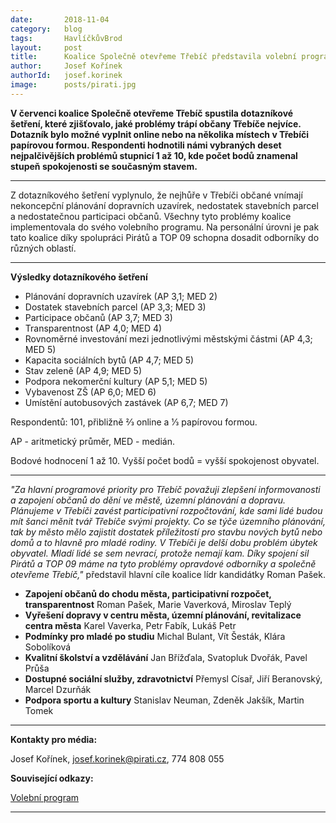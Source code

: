 ```yaml
---
date:       2018-11-04
category:   blog
tags:       HavlíčkůvBrod
layout:     post
title:      Koalice Společně otevřeme Třebíč představila volební program
author:     Josef Kořínek
authorId:   josef.korinek    
image:      posts/pirati.jpg
---
```


**V červenci koalice Společně otevřeme Třebíč spustila dotazníkové šetření, které zjišťovalo, jaké problémy 
trápí občany Třebíče nejvíce. Dotazník bylo možné vyplnit online nebo na několika místech v Třebíči papírovou 
formou. Respondenti hodnotili námi vybraných deset nejpalčivějších problémů stupnicí 1 až 10, kde počet bodů 
znamenal stupeň spokojenosti se současným stavem.**

---

Z dotazníkového šetření vyplynulo, že nejhůře v Třebíči občané vnímají nekoncepční plánování dopravních 
uzavírek, nedostatek stavebních parcel a nedostatečnou participaci občanů. Všechny tyto problémy koalice 
implementovala do svého volebního programu. Na personální úrovni je pak tato koalice díky spolupráci Pirátů 
a TOP 09 schopna dosadit odborníky do různých oblastí.

---

**Výsledky dotazníkového šetření**
* Plánování dopravních uzavírek (AP 3,1; MED 2)
* Dostatek stavebních parcel (AP 3,3; MED 3)
* Participace občanů (AP 3,7; MED 3)
* Transparentnost (AP 4,0; MED 4)
* Rovnoměrné investování mezi jednotlivými městskými částmi (AP 4,3; MED 5)
* Kapacita sociálních bytů (AP 4,7; MED 5)
* Stav zeleně (AP 4,9; MED 5)
* Podpora nekomerční kultury (AP 5,1; MED 5)
* Vybavenost ZŠ (AP 6,0; MED 6)
* Umístění autobusových zastávek (AP 6,7; MED 7)

Respondentů: 101, přibližně 2⁄3 online a 1⁄3 papírovou formou. 

AP - aritmetický průměr, MED - medián. 

Bodové hodnocení 1 až 10. Vyšší počet bodů = vyšší spokojenost obyvatel.

---

_"Za hlavní programové priority pro Třebíč považuji zlepšení informovanosti a zapojení občanů do dění ve městě, územní 
plánování a dopravu. Plánujeme v Třebíči zavést participativní rozpočtování, kde sami lidé budou mít šanci měnit tvář 
Třebíče svými projekty. Co se týče územního plánování, tak by město mělo zajistit dostatek příležitostí pro stavbu nových 
bytů nebo domů a to hlavně pro mladé rodiny. V Třebíči je delší dobu problém úbytek obyvatel. Mladí lidé se sem 
nevrací, protože nemají kam. Díky spojení sil Pirátů a TOP 09 máme na tyto problémy opravdové odborníky a společně 
otevřeme Třebíč,"_ představil hlavní cíle koalice lídr kandidátky Roman Pašek.

* **Zapojení občanů do chodu města, participativní rozpočet, transparentnost**
    Roman Pašek, Marie Vaverková, Miroslav Teplý
* **Vyřešení dopravy v centru města, územní plánování, revitalizace centra města**
    Karel Vaverka, Petr Fabík, Lukáš Petr
* **Podmínky pro mladé po studiu**
    Michal Bulant, Vít Šesták, Klára Sobolíková
* **Kvalitní školství a vzdělávání**
    Jan Břížďala, Svatopluk Dvořák, Pavel Průša
* **Dostupné sociální služby, zdravotnictví**
    Přemysl Císař, Jiří Beranovský, Marcel Dzurňák
* **Podpora sportu a kultury**
    Stanislav Neuman, Zdeněk Jakšík, Martin Tomek

---

**Kontakty pro média:**

Josef Kořínek, josef.korinek@pirati.cz, 774 808 055


**Související odkazy:**

[Volební program](http://spolecneotevremetrebic.cz/program/)

---

